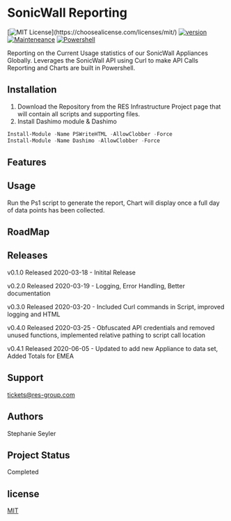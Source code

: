 # SonicWall Reporting
[![MIT License](https://img.shields.io/apm/l/atomic-design-ui.svg?)](https://choosealicense.com/licenses/mit/)
[![version](https://img.shields.io/badge/Production%20Version-0.4.1-brightgreen)]()
[![Mainteneance](https://img.shields.io/maintenance/yes/2020?style=plastic)]()
[![Powershell](https://img.shields.io/badge/Powershell-v%205.1-orange)](https://www.microsoft.com/en-us/download/details.aspx?id=54616)

Reporting on the Current Usage statistics of our SonicWall Appliances Globally.
Leverages the SonicWall API using Curl to make API Calls
Reporting and Charts are built in Powershell.

## Installation

1. Download the Repository from the RES Infrastructure Project page that will contain all scripts and supporting files.
2. Install Dashimo module & Dashimo
```Powershell
Install-Module -Name PSWriteHTML -AllowClobber -Force
Install-Module -Name Dashimo -AllowClobber -Force
```

## Features

## Usage
Run the Ps1 script to generate the report, Chart will display once a full day of data points has been collected.

## RoadMap

## Releases
v0.1.0 Released 2020-03-18 - Initital Release 

v0.2.0 Released 2020-03-19 - Logging, Error Handling, Better documentation

v0.3.0 Released 2020-03-20 - Included Curl commands in Script, improved logging and HTML

v0.4.0 Released 2020-03-25 - Obfuscated API credentials and removed unused functions, implemented relative pathing to script call location

v0.4.1 Released 2020-06-05 - Updated to add new Appliance to data set, Added Totals for EMEA 

## Support

tickets@res-group.com

## Authors
Stephanie Seyler 

## Project Status
Completed

## license 
[MIT](https://choosealicense.com/licenses/mit/)